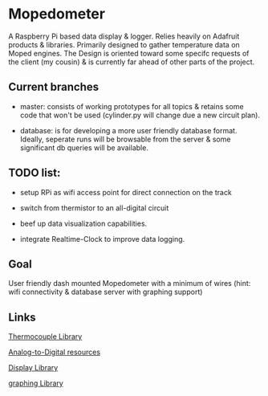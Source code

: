 # Mopedometer

A Raspberry Pi based data display & logger. Relies heavily on Adafruit products & libraries. Primarily designed to gather temperature data on Moped engines. The Design is oriented toward some specifc requests of the client (my cousin) & is currently far ahead of other parts of the project.

## Current branches

* master: consists of working prototypes for all topics & retains some code that won't be used (cylinder.py will change due a new circuit plan).

* database: is for developing a more user friendly database format. Ideally, seperate runs will be browsable from the server & some significant db queries will be available. 

## TODO list:

* setup RPi as wifi access point for direct connection on the track

* switch from thermistor to an all-digital circuit 

* beef up data visualization capabilities.

* integrate Realtime-Clock to improve data logging.

## Goal

User friendly dash mounted Mopedometer with a minimum of wires (hint: wifi connectivity & database server with graphing support)

## Links

[Thermocouple Library](https://learn.adafruit.com/max31855-thermocouple-python-library)

[Analog-to-Digital resources](https://gist.github.com/ladyada/3151375)

[Display Library](https://learn.adafruit.com/rgb-lcd-shield)

[graphing Library](http://matplotlib.org/)
